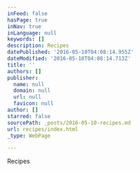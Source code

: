 ```yaml
---
inFeed: false
hasPage: true
inNav: true
inLanguage: null
keywords: []
description: Recipes
datePublished: '2016-05-10T04:08:14.955Z'
dateModified: '2016-05-10T04:08:14.713Z'
title: ''
authors: []
publisher:
  name: null
  domain: null
  url: null
  favicon: null
author: []
starred: false
sourcePath: _posts/2016-05-10-recipes.md
url: recipes/index.html
_type: WebPage

---
```

Recipes